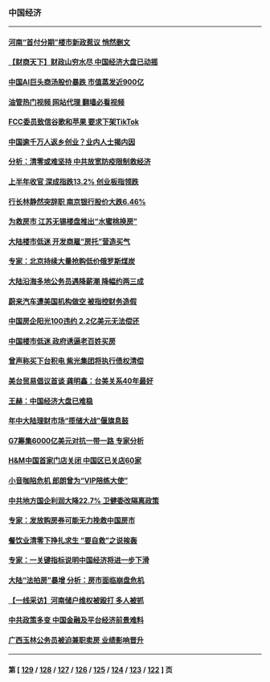 ### 中国经济
---
#### [河南“首付分期”楼市新政惹议 悄然删文](../../pages/ncid283/n13771259.md?07011645) 
#### [【财商天下】财政山穷水尽 中国经济大盘已动摇](../../pages/ncid283/n13770956.md?07011645) 
#### [中国AI巨头商汤股价暴跌 市值蒸发近900亿](../../pages/ncid283/n13770976.md?07011645) 
#### [油管热门视频 网站代理 翻墙必看视频](http://209.222.30.114:81/youtube.html?07011645)
#### [FCC委员致信谷歌和苹果 要求下架TikTok](../../pages/ncid283/n13770963.md?07011645) 
#### [中国逾千万人返乡创业？业内人士揭内因](../../pages/ncid283/n13770780.md?07011645) 
#### [分析：清零或难坚持 中共放宽防疫限制救经济](../../pages/ncid283/n13770641.md?07011645) 
#### [上半年收官 深成指跌13.2% 创业板指领跌](../../pages/ncid283/n13770651.md?07011645) 
#### [行长林静然突辞职 南京银行股价大跌6.46%](../../pages/ncid283/n13770633.md?07011645) 
#### [为救房市 江苏无锡楼盘推出“水蜜桃换房”](../../pages/ncid283/n13770456.md?07011645) 
#### [大陆楼市低迷 开发商雇“房托”营造买气](../../pages/ncid283/n13770494.md?07011645) 
#### [专家：北京持续大量抢购低价俄罗斯煤炭](../../pages/ncid283/n13770387.md?07011645) 
#### [大陆沿海多地公务员遇降薪潮 降幅约两三成](../../pages/ncid283/n13770359.md?07011645) 
#### [蔚来汽车遭美国机构做空 被指控财务造假](../../pages/ncid283/n13770180.md?07011645) 
#### [中国房企阳光100违约 2.2亿美元无法偿还](../../pages/ncid283/n13770237.md?07011645) 
#### [中国楼市低迷 政府诱逼老百姓买房](../../pages/ncid283/n13770086.md?07011645) 
#### [曾声称买下台积电 紫光集团将执行债权清偿](../../pages/ncid283/n13769819.md?07011645) 
#### [美台贸易倡议首谈 龚明鑫：台美关系40年最好](../../pages/ncid283/n13769663.md?07011645) 
#### [王赫：中国经济大盘已难稳](../../pages/ncid283/n13769665.md?07011645) 
#### [年中大陆理财市场“揽储大战”偃旗息鼓](../../pages/ncid283/n13769713.md?07011645) 
#### [G7筹集6000亿美元对抗一带一路 专家分析](../../pages/ncid283/n13769510.md?07011645) 
#### [H&M中国首家门店关闭 中国区已关店60家](../../pages/ncid283/n13769577.md?07011645) 
#### [小音咖陷危机 郎朗曾为“VIP陪练大使”](../../pages/ncid283/n13769509.md?07011645) 
#### [中共地方国企利润大降22.7% 卫健委改隔离政策](../../pages/ncid283/n13769245.md?07011645) 
#### [专家：发放购房券可能无力挽救中国房市](../../pages/ncid283/n13769001.md?07011645) 
#### [餐饮业清零下挣扎求生 “要自救”之说挨轰](../../pages/ncid283/n13768571.md?07011645) 
#### [专家：一关键指标说明中国经济将进一步下滑](../../pages/ncid283/n13768754.md?07011645) 
#### [大陆“法拍房”暴增 分析：房市面临崩盘危机](../../pages/ncid283/n13768591.md?07011645) 
#### [【一线采访】河南储户维权被殴打 多人被抓](../../pages/ncid283/n13768629.md?07011645) 
#### [中共政策多变 中国金融及平台经济前景难料](../../pages/ncid283/n13768653.md?07011645) 
#### [广西玉林公务员被迫兼职卖房 业绩影响晋升](../../pages/ncid283/n13768431.md?07011645) 

---
#### 第 [ [129](./129.md?07011645) / [128](./128.md?07011645) / [127](./127.md?07011645) / [126](./126.md?07011645) / [125](./125.md?07011645) / [124](./124.md?07011645) / [123](./123.md?07011645) / [122](./122.md?07011645) ] 页
